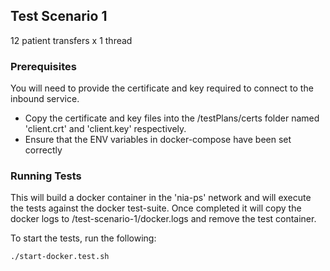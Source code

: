 ## Test Scenario 1

12 patient transfers x 1 thread

### Prerequisites 

You will need to provide the certificate and key required to connect to the inbound service.
 * Copy the certificate and key files into the /testPlans/certs folder named 'client.crt' and 'client.key' respectively.
 * Ensure that the ENV variables in docker-compose have been set correctly

### Running Tests

This will build a docker container in the 'nia-ps' network and will execute the tests against the docker test-suite.
Once completed it will copy the docker logs to /test-scenario-1/docker.logs and remove the test container.

To start the tests, run the following: 
```
./start-docker.test.sh
```
